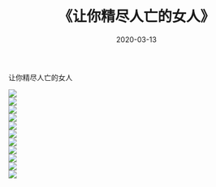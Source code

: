 ﻿---
layout: post
title:  《让你精尽人亡的女人》
date:   2020-03-13
img: http://imgx.orgx.ga/漏D/2020/让你精尽人亡的女人/000.jpg
categories: [美女, 清纯, 唯美]
---

让你精尽人亡的女人

  ![](http://imgx.orgx.ga/漏D/2020/让你精尽人亡的女人/001.jpg) <br> ![](http://imgx.orgx.ga/漏D/2020/让你精尽人亡的女人/002.jpg) <br> ![](http://imgx.orgx.ga/漏D/2020/让你精尽人亡的女人/003.jpg) <br> ![](http://imgx.orgx.ga/漏D/2020/让你精尽人亡的女人/004.jpg) <br> ![](http://imgx.orgx.ga/漏D/2020/让你精尽人亡的女人/005.jpg) <br> ![](http://imgx.orgx.ga/漏D/2020/让你精尽人亡的女人/006.jpg) <br> ![](http://imgx.orgx.ga/漏D/2020/让你精尽人亡的女人/007.jpg) <br> ![](http://imgx.orgx.ga/漏D/2020/让你精尽人亡的女人/008.jpg) <br> ![](http://imgx.orgx.ga/漏D/2020/让你精尽人亡的女人/009.jpg) <br> ![](http://imgx.orgx.ga/漏D/2020/让你精尽人亡的女人/010.jpg) <br> ![](http://imgx.orgx.ga/漏D/2020/让你精尽人亡的女人/011.jpg) <br>